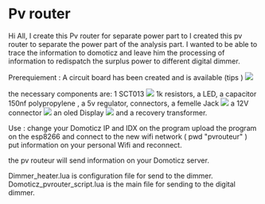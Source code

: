 # Pv router

Hi All, 
I create this Pv router for separate power part to I created this pv router to separate the power part of the analysis part. 
I wanted to be able to trace the information to domoticz and leave him the processing of information 
to redispatch the surplus power to different digital dimmer.


Prerequiement : 
A circuit board has been created and is available (tips ) 
<img src="https://nsa40.casimages.com/img/2019/09/05/190905103700235594.png">

the necessary components are: 
1 SCT013
<img src="https://ae01.alicdn.com/kf/HTB1FVJSXEjrK1RkHFNRq6ySvpXaR/YHDC-30A-50A-100A-SCT013-Non-invasive-AC-Current-Sensor-Split-Core-Current-Transformer-New-sct013000.jpg_220x220xz.jpg">
1k resistors, 
a LED, 
a capacitor 150nf polypropylene , 
a 5v regulator, 
connectors, 
a femelle Jack  <img src="https://ae01.alicdn.com/kf/HTB1f4P3aovrK1RjSszfq6xJNVXaj/2Pcs-Set-3-5MM-Audio-Jack-Socket-3-Pole-Black-Stereo-Solder-Panel-Mount-Gold-with.jpg_220x220xz.jpg">
a 12V connector <img src="https://ae01.alicdn.com/kf/HTB1tgeJXsnrK1RkHFrdq6xCoFXa1/10Pcs-3A-12v-For-DC-Power-Supply-Jack-Socket-Female-Panel-Mount-Connector-5-5mm-2.jpg_220x220xz.jpg">
an oled Display <img src="https://ae01.alicdn.com/kf/HTB1uK6AX._rK1Rjy0Fcq6zEvVXac/0-96-inch-IIC-Serial-White-OLED-Display-Module-128X64-I2C-SSD1306-12864-LCD-Screen-Board.jpg_220x220xz.jpg">
and a recovery transformer.


Use : 
change your Domoticz IP and IDX on the program
upload the program on the esp8266 and connect to the new wifi network ( pwd "pvrouteur" ) 
put information on your personal Wifi and reconnect. 

the pv routeur will send information on your Domoticz server. 


Dimmer_heater.lua is configuration file for send to the dimmer. 
Domoticz_pvrouter_script.lua is the main file for sending to the digital dimmer. 

